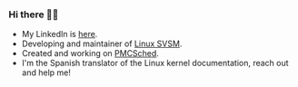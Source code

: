 ### Hi there 👋🐧

- My LinkedIn is [here](https://www.linkedin.com/in/carlos-bilbao-kernel/).
- Developing and maintainer of [Linux SVSM](https://github.com/AMDESE/linux-svsm).
- Created and working on [PMCSched](https://github.com/jcsaezal/pmctrack/releases/tag/v3.0). 
-  I'm the Spanish translator of the Linux kernel documentation, reach out and help me!
